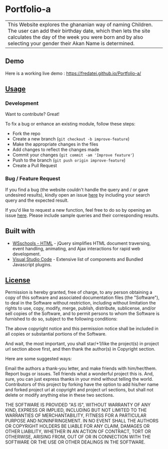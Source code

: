 # Portfolio-a
<table>
<tr>
<td>
This Website explores the ghananian way of naming Children. The user can add their birthday date, which then lets the site calculates the day of the week you were born and by also selecting your gender their Akan Name is determined.
</td>
</tr>
</table>


## Demo
Here is a working live demo : https://fredatei.github.io/Portfolio-a/


## [Usage](https://fredatei.github.io/Portfolio-a/) 

### Development
Want to contribute? Great!

To fix a bug or enhance an existing module, follow these steps:

- Fork the repo
- Create a new branch (`git checkout -b improve-feature`)
- Make the appropriate changes in the files
- Add changes to reflect the changes made
- Commit your changes (`git commit -am 'Improve feature'`)
- Push to the branch (`git push origin improve-feature`)
- Create a Pull Request 

### Bug / Feature Request

If you find a bug (the website couldn't handle the query and / or gave undesired results), kindly open an issue [here](https://github.com/FredAtei/Portfolio-a/issues/new) by including your search query and the expected result.

If you'd like to request a new function, feel free to do so by opening an issue [here](https://github.com/FredAtei/Portfolio-a/issues/new). Please include sample queries and their corresponding results.


## Built with 

- [WSschools - HTML](https://www.w3schools.com/html/default.asp) - jQuery simplifies HTML document traversing, event handling, animating, and Ajax interactions for rapid web development.
- [Visual Studio Code](https://code.visualstudio.com/) - Extensive list of components and  Bundled Javascript plugins.


## [License](https://github.com/FredAtei/Portfolio-a/blob/master/LICENSE.md)

Permission is hereby granted, free of charge, to any person obtaining a copy of this software and associated documentation files (the "Software"), to deal in the Software without restriction, including without limitation the rights to use, copy, modify, merge, publish, distribute, sublicense, and/or sell copies of the Software, and to permit persons to whom the Software is furnished to do so, subject to the following conditions:

The above copyright notice and this permission notice shall be included in all copies or substantial portions of the Software.

And wait, the most important, you shall star/+1/like the project(s) in project url section above first, and then thank the author(s) in Copyright section.

Here are some suggested ways:

Email the authors a thank-you letter, and make friends with him/her/them.
Report bugs or issues.
Tell friends what a wonderful project this is.
And, sure, you can just express thanks in your mind without telling the world.
Contributors of this project by forking have the option to add his/her name and forked project url at copyright and project url sections, but shall not delete or modify anything else in these two sections.

THE SOFTWARE IS PROVIDED "AS IS", WITHOUT WARRANTY OF ANY KIND, EXPRESS OR IMPLIED, INCLUDING BUT NOT LIMITED TO THE WARRANTIES OF MERCHANTABILITY, FITNESS FOR A PARTICULAR PURPOSE AND NONINFRINGEMENT. IN NO EVENT SHALL THE AUTHORS OR COPYRIGHT HOLDERS BE LIABLE FOR ANY CLAIM, DAMAGES OR OTHER LIABILITY, WHETHER IN AN ACTION OF CONTRACT, TORT OR OTHERWISE, ARISING FROM, OUT OF OR IN CONNECTION WITH THE SOFTWARE OR THE USE OR OTHER DEALINGS IN THE SOFTWARE.

